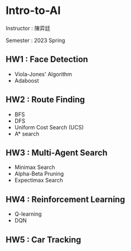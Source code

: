 # Intro-to-AI

Instructor : 陳弈廷

Semester : 2023 Spring

## HW1 : Face Detection
- Viola-Jones' Algorithm
- Adaboost

## HW2 : Route Finding
- BFS
- DFS
- Uniform Cost Search (UCS)
- A* search

## HW3 : Multi-Agent Search
- Minimax Search
- Alpha-Beta Pruning
- Expectimax Search

## HW4 : Reinforcement Learning
- Q-learning
- DQN

## HW5 : Car Tracking